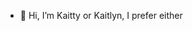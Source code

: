 - 👋 Hi, I’m Kaitty or Kaitlyn, I prefer either
<!---
KaittyOV/KaittyOV is a ✨ special ✨ repository because its `README.md` (this file) appears on your GitHub profile.
You can click the Preview link to take a look at your changes.
--->
